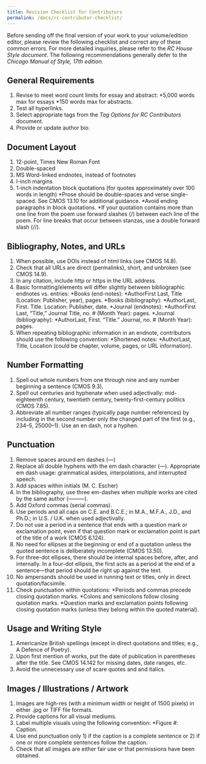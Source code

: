 ```yaml
---
title: Revision Checklist for Contributors
permalink: /docs/rc-contributor-checklist/
---
```

Before sending off the final version of your work to your volume/edition editor, please review the following checklist and correct any of these common errors.
For more detailed inquiries, please refer to the *RC House Style document*. The following recommendations generally defer to the *Chicago Manual of Style, 17th edition*.

## General Requirements

1. Revise to meet word count limits for essay and abstract:
   *5,000 words max for essays
   *150 words max for abstracts.
2. Test all hyperlinks.
3. Select appropriate tags from the *Tag Options for RC Contributors* document.
4. Provide or update author bio.

## Document Layout

1. 12-point, Times New Roman Font
2. Double-spaced
3. MS Word-linked endnotes, instead of footnotes
4. I-inch margins
5. 1-inch indentation block quotations (for quotes approximately over 100 words in length)
  *Prose should be double-spaces and verse single-spaced. See CMOS 13.10  for additional guidance.
  *Avoid ending paragraphs in block quotations.
  *If your quotation contains more than one line from the poem use forward slashes (/) between each line of the poem. For line breaks that occur between stanzas, use a double forward slash (//).

## Bibliography, Notes, and URLs

1. When possible, use DOIs instead of html links (see CMOS 14.8).
2. Check that all URLs are direct (permalinks), short, and unbroken (see CMOS 14.9).
3. In any citation, include http or https in the URL address.
4. Basic formatting/elements will differ slightly between bibliographic endnotes vs. entries:
  *Books (end-notes):
    *AuthorFirst Last, Title (Location: Publisher, year), pages.
  *Books (bibliography):
    *AuthorLast, First. Title. Location: Publisher, date.
  *Journal (endnotes):
    *AuthorFirst Last, “Title,” Journal Title, no. # (Month Year): pages.
  *Journal (bibliography):
    *AuthorLast, First. “Title.” Journal, no. # (Month Year): pages.
5. When repeating bibliographic information in an endnote, contributors should use the following convention:
  *Shortened notes:
    *AuthorLast, Title, Location (could be chapter, volume, pages, or URL information).

## Number Formatting

1. Spell out whole numbers from one through nine and any number beginning a sentence (CMOS 9.3).
2. Spell out centuries and hyphenate when used adjectivally: mid-eighteenth century, twentieth century, twenty-first-century politics (CMOS 7.85).
3. Abbreviate all number ranges (typically page number references) by including in the second number only the changed part of the first (e.g., 234–5, 25000–1). Use an en dash, not a hyphen.

## Punctuation

1. Remove spaces around em dashes  (—)
2. Replace all double hyphens with the em dash character (—). Appropriate em dash usage: grammatical asides, interpolations, and interrupted speech.
3. Add spaces within initials (M. C. Escher)
4. In the bibliography, use three em-dashes when multiple works are cited by the same author (———).
5. Add Oxford commas (serial commas).
6. Use periods and all caps on C.E. and B.C.E.; in M.A., M.F.A., J.D., and Ph.D.; in U.S. / U.K. when used adjectivally.
7. Do not use a period in a sentence that ends with a question mark or exclamation point, even if that question mark or exclamation point is part of the title of a work (CMOS 6.124).
8. No need for ellipses at the beginning or end of a quotation unless the quoted sentence is deliberately incomplete (CMOS 13.50).
9. For three-dot ellipses, there should be internal spaces before, after, and internally. In a four-dot ellipsis, the first acts as a period at the end of a sentence—that period should be right up against the text.
10. No ampersands should be used in running text or titles, only in direct quotation/facsimile.
11. Check punctuation within quotations:
  *Periods and commas precede closing quotation marks.
  *Colons and semicolons follow closing quotation marks.
  *Question marks and exclamation points following closing quotation marks (unless they belong within the quoted material).

## Usage and Writing Style

1. Americanize British spellings (except in direct quotations and titles; e.g., A Defence of Poetry).
2. Upon first mention of works, put the date of publication in parentheses after the title. See CMOS 14.142 for missing dates, date ranges, etc.
3. Avoid the unnecessary use of scare quotes and and italics.

## Images / Illustrations / Artwork

1. Images are high-res (with a minimum width or height of 1500 pixels) in either .jpg or TIFF file formats.
2. Provide captions for all visual mediums.
3. Label multiple visuals using the following convention:
   *Figure #: Caption.
4. Use end punctuation only 1) if the caption is a complete sentence or 2) if one or more complete sentences follow the caption.
5. Check that all images are either fair use or that permissions have been obtained.

